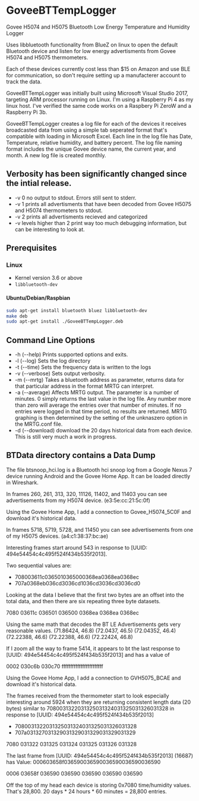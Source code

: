 # GoveeBTTempLogger
Govee H5074 and H5075 Bluetooth Low Energy Temperature and Humidity Logger

Uses libbluetooth functionality from BlueZ on linux to open the default Bluetooth device and listen for low energy advertisments from Govee H5074 and H5075 thermometers. 

Each of these devices currently cost less than $15 on Amazon and use BLE for communication, so don't require setting up a manufacterer account to track the data.  

GoveeBTTempLogger was initially built using Microsoft Visual Studio 2017, targeting ARM processor running on Linux. I'm using a Raspberry Pi 4 as my linux host. I've verified the same code works on a Raspbery Pi ZeroW and a Raspberry Pi 3b.

GoveeBTTempLogger creates a log file for each of the devices it receives broadcasted data from using a simple tab seperated format that's compatible with loading in Microsoft Excel. Each line in the log file has Date, Temperature, relative humidity, and battery percent. The log file naming format includes the unique Govee device name, the current year, and month. A new log file is created monthly.

## Verbosity has been significantly changed since the intial release.

 * -v 0 no output to stdout. Errors still sent to stderr.
 * -v 1 prints all advertisments that have been decoded from Govee H5075 and H5074 thermometers to stdout.
 * -v 2 prints all advertisments recieved and categorized
 * -v levels higher than 2 print way too much debugging information, but can be interesting to look at.

## Prerequisites

### Linux

 * Kernel version 3.6 or above
 * ```libbluetooth-dev```

#### Ubuntu/Debian/Raspbian

```sh
sudo apt-get install bluetooth bluez libbluetooth-dev
make deb
sudo apt-get install ./GoveeBTTempLogger.deb
```

## Command Line Options
 * -h (--help) Prints supported options and exits.
 * -l (--log) Sets the log directory
 * -t (--time) Sets the frequency data is written to the logs
 * -v (--verbose) Sets output verbosity.
 * -m (--mrtg) Takes a bluetooth address as parameter, returns data for that particular address in the format MRTG can interpret.
 * -a (--average) Affects MRTG output. The parameter is a number of minutes. 0 simply returns the last value in the log file. Any number more than zero will average the entries over that number of minutes. If no entries were logged in that time period, no results are returned. MRTG graphing is then determined by the setting of the unknaszero option in the MRTG.conf file.
 *  -d (--download) download the 20 days historical data from each device. This is still very much a work in progress.

## BTData directory contains a Data Dump
The file btsnoop_hci.log is a Bluetooth hci snoop log from a Google Nexus 7 device running Android and the Govee Home App. It can be loaded directly in Wireshark.
 
In frames 260, 261, 313, 320, 11126, 11402, and 11403 you can see advertisements from my H5074 device. (e3:5e:cc:21:5c:0f)

Using the Govee Home App, I add a connection to Govee_H5074_5C0F and download it's historical data.

In frames 5718, 5719, 5728, and 11450 you can see advertisements from one of my H5075 devices. (a4:c1:38:37:bc:ae)

Interesting frames start around 543 in response to [UUID: 494e54454c4c495f524f434b535f2013].

Two sequential values are:
 * 708003611c0365010365000368ea0368ea0368ec
 * 707a0368eb036cd3036cd1036cd3036cd3036cd0

Looking at the data I believe that the first two bytes are an offset into the total data, and then there are six repeating three byte datasets. 

7080 03611c 036501 036500 0368ea 0368ea 0368ec

Using the same math that decodes the BT LE Advertisements gets very reasonable values. (71.86424, 46.8) (72.0437, 46.5) (72.04352, 46.4) (72.22388, 46.6) (72.22388, 46.6) (72.22424, 46.8)

If I zoom all the way to frame 5414, it appears to bt the last response to [UUID: 494e54454c4c495f524f434b535f2013] and has a value of 

0002 030c6b 030c70 ffffffffffffffffffffffff

Using the Govee Home App, I add a connection to GVH5075_BCAE and download it's historical data. 

The frames received from the thermometer start to look especially interesting around 5924 when they are returning consistent length data (20 bytes) similar to 7080031322031325031324031325031326031328 in response to [UUID: 494e54454c4c495f524f434b535f2013]
 * 7080031322031325031324031325031326031328
 * 707a031327031329031329031329031329031329

7080 031322 031325 031324 031325 031326 031328 

The last frame from [UUID: 494e54454c4c495f524f434b535f2013] (16687) has Value: 000603658f036590036590036590036590036590

0006 03658f 036590 036590 036590 036590 036590

Off the top of my head each device is storing 0x7080 time/humidity values. That's 28,800. 20 days * 24 hours * 60 minutes = 28,800 entries.

